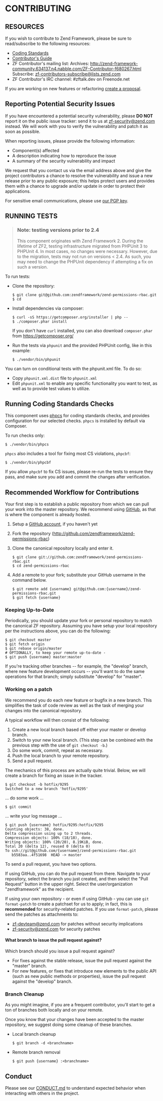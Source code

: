 # CONTRIBUTING

## RESOURCES

If you wish to contribute to Zend Framework, please be sure to
read/subscribe to the following resources:

 -  [Coding Standards](https://github.com/zendframework/zf2/wiki/Coding-Standards)
 -  [Contributor's Guide](http://framework.zend.com/participate/contributor-guide)
 -  ZF Contributor's mailing list:
    Archives: http://zend-framework-community.634137.n4.nabble.com/ZF-Contributor-f680267.html
    Subscribe: zf-contributors-subscribe@lists.zend.com
 -  ZF Contributor's IRC channel:
    #zftalk.dev on Freenode.net

If you are working on new features or refactoring [create a proposal](https://github.com/zendframework/zend-permissions-rbac/issues/new).

## Reporting Potential Security Issues

If you have encountered a potential security vulnerability, please **DO NOT** report it on the public
issue tracker: send it to us at [zf-security@zend.com](mailto:zf-security@zend.com) instead.
We will work with you to verify the vulnerability and patch it as soon as possible.

When reporting issues, please provide the following information:

- Component(s) affected
- A description indicating how to reproduce the issue
- A summary of the security vulnerability and impact

We request that you contact us via the email address above and give the project
contributors a chance to resolve the vulnerability and issue a new release prior
to any public exposure; this helps protect users and provides them with a chance
to upgrade and/or update in order to protect their applications.

For sensitive email communications, please use [our PGP key](http://framework.zend.com/zf-security-pgp-key.asc).

## RUNNING TESTS

> ### Note: testing versions prior to 2.4
>
> This component originates with Zend Framework 2. During the lifetime of ZF2,
> testing infrastructure migrated from PHPUnit 3 to PHPUnit 4. In most cases, no
> changes were necessary. However, due to the migration, tests may not run on
> versions < 2.4. As such, you may need to change the PHPUnit dependency if
> attempting a fix on such a version.

To run tests:

- Clone the repository:

  ```console
  $ git clone git@github.com:zendframework/zend-permissions-rbac.git
  $ cd
  ```

- Install dependencies via composer:

  ```console
  $ curl -sS https://getcomposer.org/installer | php --
  $ ./composer.phar install
  ```

  If you don't have `curl` installed, you can also download `composer.phar` from https://getcomposer.org/

- Run the tests via `phpunit` and the provided PHPUnit config, like in this example:

  ```console
  $ ./vendor/bin/phpunit
  ```

You can turn on conditional tests with the phpunit.xml file.
To do so:

 -  Copy `phpunit.xml.dist` file to `phpunit.xml`
 -  Edit `phpunit.xml` to enable any specific functionality you
    want to test, as well as to provide test values to utilize.

## Running Coding Standards Checks

This component uses [phpcs](https://github.com/squizlabs/PHP_CodeSniffer) for coding
standards checks, and provides configuration for our selected checks.
`phpcs` is installed by default via Composer.

To run checks only:

```console
$ ./vendor/bin/phpcs
```

`phpcs` also includes a tool for fixing most CS violations, `phpcbf`:


```console
$ ./vendor/bin/phpcbf
```

If you allow `phpcbf` to fix CS issues, please re-run the tests to ensure
they pass, and make sure you add and commit the changes after verification.

## Recommended Workflow for Contributions

Your first step is to establish a public repository from which we can
pull your work into the master repository. We recommend using
[GitHub](https://github.com), as that is where the component is already hosted.

1. Setup a [GitHub account](http://github.com/), if you haven't yet
2. Fork the repository (http://github.com/zendframework/zend-permissions-rbac)
3. Clone the canonical repository locally and enter it.

   ```console
   $ git clone git://github.com:zendframework/zend-permissions-rbac.git
   $ cd zend-permissions-rbac
   ```

4. Add a remote to your fork; substitute your GitHub username in the command
   below.

   ```console
   $ git remote add {username} git@github.com:{username}/zend-permissions-rbac.git
   $ git fetch {username}
   ```

### Keeping Up-to-Date

Periodically, you should update your fork or personal repository to
match the canonical ZF repository. Assuming you have setup your local repository
per the instructions above, you can do the following:


```console
$ git checkout master
$ git fetch origin
$ git rebase origin/master
# OPTIONALLY, to keep your remote up-to-date -
$ git push {username} master:master
```

If you're tracking other branches -- for example, the "develop" branch, where
new feature development occurs -- you'll want to do the same operations for that
branch; simply substitute  "develop" for "master".

### Working on a patch

We recommend you do each new feature or bugfix in a new branch. This simplifies
the task of code review as well as the task of merging your changes into the
canonical repository.

A typical workflow will then consist of the following:

1. Create a new local branch based off either your master or develop branch.
2. Switch to your new local branch. (This step can be combined with the
   previous step with the use of `git checkout -b`.)
3. Do some work, commit, repeat as necessary.
4. Push the local branch to your remote repository.
5. Send a pull request.

The mechanics of this process are actually quite trivial. Below, we will
create a branch for fixing an issue in the tracker.

```console
$ git checkout -b hotfix/9295
Switched to a new branch 'hotfix/9295'
```

... do some work ...


```console
$ git commit
```

... write your log message ...


```console
$ git push {username} hotfix/9295:hotfix/9295
Counting objects: 38, done.
Delta compression using up to 2 threads.
Compression objects: 100% (18/18), done.
Writing objects: 100% (20/20), 8.19KiB, done.
Total 20 (delta 12), reused 0 (delta 0)
To ssh://git@github.com/{username}/zend-permissions-rbac.git
   b5583aa..4f51698  HEAD -> master
```

To send a pull request, you have two options.

If using GitHub, you can do the pull request from there. Navigate to
your repository, select the branch you just created, and then select the
"Pull Request" button in the upper right. Select the user/organization
"zendframework" as the recipient.

If using your own repository - or even if using GitHub - you can use `git
format-patch` to create a patchset for us to apply; in fact, this is
**recommended** for security-related patches. If you use `format-patch`, please
send the patches as attachments to:

-  zf-devteam@zend.com for patches without security implications
-  zf-security@zend.com for security patches

#### What branch to issue the pull request against?

Which branch should you issue a pull request against?

- For fixes against the stable release, issue the pull request against the
  "master" branch.
- For new features, or fixes that introduce new elements to the public API (such
  as new public methods or properties), issue the pull request against the
  "develop" branch.

### Branch Cleanup

As you might imagine, if you are a frequent contributor, you'll start to
get a ton of branches both locally and on your remote.

Once you know that your changes have been accepted to the master
repository, we suggest doing some cleanup of these branches.

-  Local branch cleanup

   ```console
   $ git branch -d <branchname>
   ```

-  Remote branch removal

   ```console
   $ git push {username} :<branchname>
   ```


## Conduct

Please see our [CONDUCT.md](CONDUCT.md) to understand expected behavior when interacting with others in the project.
